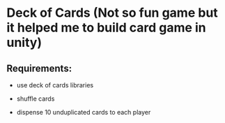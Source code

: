 # Deck of Cards (Not so fun game but it helped me to build card game in unity)
## Requirements:

- use deck of cards libraries

- shuffle cards

- dispense 10 unduplicated cards to each player
